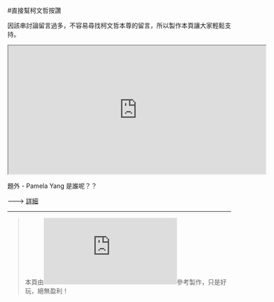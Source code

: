 <title>直接幫柯文哲按讚</title>

#直接幫柯文哲按讚
<p>因該串討論留言過多，不容易尋找柯文哲本尊的留言，所以製作本頁讓大家輕鬆支持。</p>
<iframe src="https://www.facebook.com/plugins/comment_embed.php?href=https%3A%2F%2Fwww.facebook.com%2FDoctorKoWJ%2Fposts%2F1100269360075043%3Fcomment_id%3D344789552615680%26reply_comment_id%3D2018279608454135&include_parent=true" width="580" height="290"></iframe>

<p>題外 -  Pamela Yang 是誰呢？？ </p>
---> <a href="https://www.facebook.com/NO.KMT.KMT.NO/posts/836783916489244">詳細</a>
 

---
> 本頁由![陳姓鄉民](https://www.facebook.com/permalink.php?story_fbid=10211869006698036&id=1156822568&notif_t=like&notif_id=1503309384149055)參考製作，只是好玩，絕無盈利！